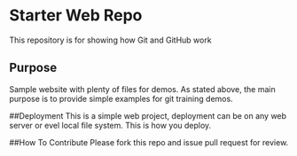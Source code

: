 # Starter Web Repo

This repository is for showing how Git and GitHub work

## Purpose

Sample website with plenty of files for demos.
As stated above, the main purpose is to provide simple examples for git training demos.


##Deployment
This is a simple web project, deployment can be on any web server or evel local
file system.
This is how you deploy.

##How To Contribute
Please fork this repo and issue pull request for review.

